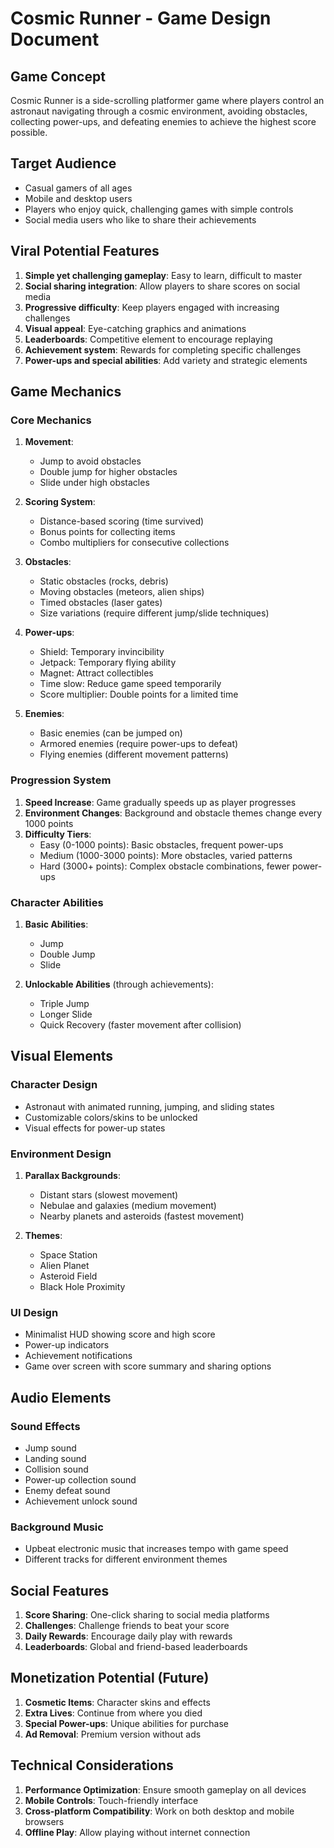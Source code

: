 # Cosmic Runner - Game Design Document

## Game Concept
Cosmic Runner is a side-scrolling platformer game where players control an astronaut navigating through a cosmic environment, avoiding obstacles, collecting power-ups, and defeating enemies to achieve the highest score possible.

## Target Audience
- Casual gamers of all ages
- Mobile and desktop users
- Players who enjoy quick, challenging games with simple controls
- Social media users who like to share their achievements

## Viral Potential Features
1. **Simple yet challenging gameplay**: Easy to learn, difficult to master
2. **Social sharing integration**: Allow players to share scores on social media
3. **Progressive difficulty**: Keep players engaged with increasing challenges
4. **Visual appeal**: Eye-catching graphics and animations
5. **Leaderboards**: Competitive element to encourage replaying
6. **Achievement system**: Rewards for completing specific challenges
7. **Power-ups and special abilities**: Add variety and strategic elements

## Game Mechanics

### Core Mechanics
1. **Movement**: 
   - Jump to avoid obstacles
   - Double jump for higher obstacles
   - Slide under high obstacles

2. **Scoring System**:
   - Distance-based scoring (time survived)
   - Bonus points for collecting items
   - Combo multipliers for consecutive collections

3. **Obstacles**:
   - Static obstacles (rocks, debris)
   - Moving obstacles (meteors, alien ships)
   - Timed obstacles (laser gates)
   - Size variations (require different jump/slide techniques)

4. **Power-ups**:
   - Shield: Temporary invincibility
   - Jetpack: Temporary flying ability
   - Magnet: Attract collectibles
   - Time slow: Reduce game speed temporarily
   - Score multiplier: Double points for a limited time

5. **Enemies**:
   - Basic enemies (can be jumped on)
   - Armored enemies (require power-ups to defeat)
   - Flying enemies (different movement patterns)

### Progression System
1. **Speed Increase**: Game gradually speeds up as player progresses
2. **Environment Changes**: Background and obstacle themes change every 1000 points
3. **Difficulty Tiers**:
   - Easy (0-1000 points): Basic obstacles, frequent power-ups
   - Medium (1000-3000 points): More obstacles, varied patterns
   - Hard (3000+ points): Complex obstacle combinations, fewer power-ups

### Character Abilities
1. **Basic Abilities**:
   - Jump
   - Double Jump
   - Slide

2. **Unlockable Abilities** (through achievements):
   - Triple Jump
   - Longer Slide
   - Quick Recovery (faster movement after collision)

## Visual Elements

### Character Design
- Astronaut with animated running, jumping, and sliding states
- Customizable colors/skins to be unlocked
- Visual effects for power-up states

### Environment Design
1. **Parallax Backgrounds**:
   - Distant stars (slowest movement)
   - Nebulae and galaxies (medium movement)
   - Nearby planets and asteroids (fastest movement)

2. **Themes**:
   - Space Station
   - Alien Planet
   - Asteroid Field
   - Black Hole Proximity

### UI Design
- Minimalist HUD showing score and high score
- Power-up indicators
- Achievement notifications
- Game over screen with score summary and sharing options

## Audio Elements

### Sound Effects
- Jump sound
- Landing sound
- Collision sound
- Power-up collection sound
- Enemy defeat sound
- Achievement unlock sound

### Background Music
- Upbeat electronic music that increases tempo with game speed
- Different tracks for different environment themes

## Social Features
1. **Score Sharing**: One-click sharing to social media platforms
2. **Challenges**: Challenge friends to beat your score
3. **Daily Rewards**: Encourage daily play with rewards
4. **Leaderboards**: Global and friend-based leaderboards

## Monetization Potential (Future)
1. **Cosmetic Items**: Character skins and effects
2. **Extra Lives**: Continue from where you died
3. **Special Power-ups**: Unique abilities for purchase
4. **Ad Removal**: Premium version without ads

## Technical Considerations
1. **Performance Optimization**: Ensure smooth gameplay on all devices
2. **Mobile Controls**: Touch-friendly interface
3. **Cross-platform Compatibility**: Work on both desktop and mobile browsers
4. **Offline Play**: Allow playing without internet connection
